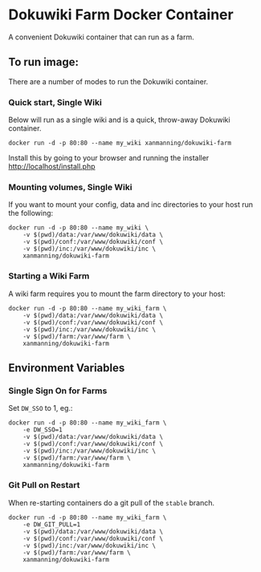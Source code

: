 # Dokuwiki Farm Docker Container

A convenient Dokuwiki container that can run as a farm.

## To run image:

There are a number of modes to run the Dokuwiki container.

### Quick start, Single Wiki

Below will run as a single wiki and is a quick, throw-away Dokuwiki container.

```
docker run -d -p 80:80 --name my_wiki xanmanning/dokuwiki-farm
```

Install this by going to your browser and running the installer
[http://localhost/install.php](http://localhost/install.php)

### Mounting volumes, Single Wiki

If you want to mount your config, data and inc directories to your host
run the following:

```
docker run -d -p 80:80 --name my_wiki \
    -v $(pwd)/data:/var/www/dokuwiki/data \
    -v $(pwd)/conf:/var/www/dokuwiki/conf \
    -v $(pwd)/inc:/var/www/dokuwiki/inc \
    xanmanning/dokuwiki-farm
```

### Starting a Wiki Farm

A wiki farm requires you to mount the farm directory to your host:

```
docker run -d -p 80:80 --name my_wiki_farm \
    -v $(pwd)/data:/var/www/dokuwiki/data \
    -v $(pwd)/conf:/var/www/dokuwiki/conf \
    -v $(pwd)/inc:/var/www/dokuwiki/inc \
    -v $(pwd)/farm:/var/www/farm \
    xanmanning/dokuwiki-farm
```

## Environment Variables

### Single Sign On for Farms

Set `DW_SSO` to 1, eg.:

```
docker run -d -p 80:80 --name my_wiki_farm \
    -e DW_SSO=1
    -v $(pwd)/data:/var/www/dokuwiki/data \
    -v $(pwd)/conf:/var/www/dokuwiki/conf \
    -v $(pwd)/inc:/var/www/dokuwiki/inc \
    -v $(pwd)/farm:/var/www/farm \
    xanmanning/dokuwiki-farm
```

### Git Pull on Restart

When re-starting containers do a git pull of the `stable` branch.

```
docker run -d -p 80:80 --name my_wiki_farm \
    -e DW_GIT_PULL=1
    -v $(pwd)/data:/var/www/dokuwiki/data \
    -v $(pwd)/conf:/var/www/dokuwiki/conf \
    -v $(pwd)/inc:/var/www/dokuwiki/inc \
    -v $(pwd)/farm:/var/www/farm \
    xanmanning/dokuwiki-farm
```
